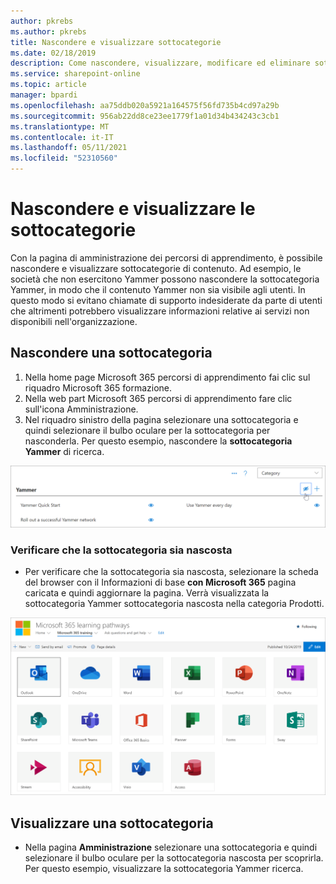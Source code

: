 ```yaml
---
author: pkrebs
ms.author: pkrebs
title: Nascondere e visualizzare sottocategorie
ms.date: 02/18/2019
description: Come nascondere, visualizzare, modificare ed eliminare sottocategorie
ms.service: sharepoint-online
ms.topic: article
manager: bpardi
ms.openlocfilehash: aa75ddb020a5921a164575f56fd735b4cd97a29b
ms.sourcegitcommit: 956ab22dd8ce23ee1779f1a01d34b434243c3cb1
ms.translationtype: MT
ms.contentlocale: it-IT
ms.lasthandoff: 05/11/2021
ms.locfileid: "52310560"
---
```

# <a name="hide-and-show-subcategories"></a>Nascondere e visualizzare le sottocategorie

Con la pagina di amministrazione dei percorsi di apprendimento, è possibile nascondere e visualizzare sottocategorie di contenuto. Ad esempio, le società che non esercitono Yammer possono nascondere la sottocategoria Yammer, in modo che il contenuto Yammer non sia visibile agli utenti. In questo modo si evitano chiamate di supporto indesiderate da parte di utenti che altrimenti potrebbero visualizzare informazioni relative ai servizi non disponibili nell'organizzazione.

## <a name="hide-a-subcategory"></a>Nascondere una sottocategoria 

1. Nella home page Microsoft 365 percorsi di apprendimento fai clic sul riquadro Microsoft 365 formazione.
2. Nella web part Microsoft 365 percorsi di apprendimento fare clic sull'icona Amministrazione. 
3. Nel riquadro sinistro della pagina selezionare una sottocategoria e quindi selezionare il bulbo oculare per la sottocategoria per nasconderla. Per questo esempio, nascondere la **sottocategoria Yammer** di ricerca.  

![Nella finestra di esempio viene visualizzata l'icona per nascondere una sottocategoria.](media/cg-hidesubcat.png)

### <a name="verify-the-subcategory-is-hidden"></a>Verificare che la sottocategoria sia nascosta
- Per verificare che la sottocategoria sia nascosta, selezionare la scheda del browser con il Informazioni di base **con Microsoft 365** pagina caricata e quindi aggiornare la pagina. Verrà visualizzata la sottocategoria Yammer sottocategoria nascosta nella categoria Prodotti. 

![La finestra di esempio mostra che il sottomenu nascosto non viene più dislayed.](media/cg-hidesubcatrefresh.png)

## <a name="unhide-a-subcategory"></a>Visualizzare una sottocategoria 

- Nella pagina **Amministrazione** selezionare una sottocategoria e quindi selezionare il bulbo oculare per la sottocategoria nascosta per scoprirla. Per questo esempio, visualizzare la sottocategoria Yammer ricerca.